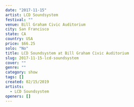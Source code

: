 ```yaml
---
date: "2017-11-15"
artist: LCD Soundsystem
festival: ""
venue: Bill Graham Civic Auditorium
city: San Francisco
state: CA
country: USA
price: $66.25
solo: "No"
title: LCD Soundsystem at Bill Graham Civic Auditorium
slug: 2017-11-15-lcd-soundsystem
cover: ""
genre: ""
category: show
tags: []
created: 02/15/2019
artists:
  - LCD Soundsystem
openers: []
---
```

